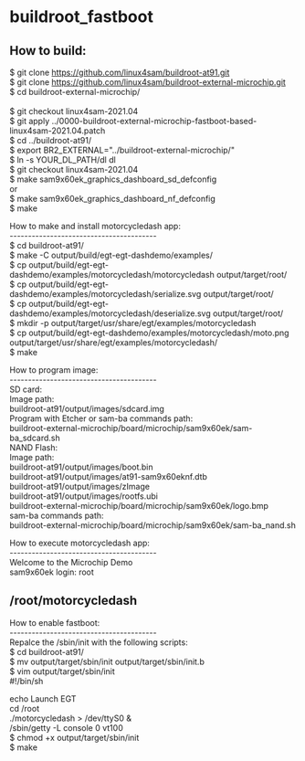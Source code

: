 # buildroot_fastboot
How to build:
----------------------------------------
$ git clone https://github.com/linux4sam/buildroot-at91.git<br>
$ git clone https://github.com/linux4sam/buildroot-external-microchip.git<br>
$ cd buildroot-external-microchip/<br><br>
$ git checkout linux4sam-2021.04<br>
$ git apply ../0000-buildroot-external-microchip-fastboot-based-linux4sam-2021.04.patch<br>
$ cd ../buildroot-at91/<br>
$ export BR2_EXTERNAL="../buildroot-external-microchip/"<br>
$ ln -s YOUR_DL_PATH/dl dl<br>
$ git checkout linux4sam-2021.04<br>
$ make sam9x60ek_graphics_dashboard_sd_defconfig<br>
  or<br>
$ make sam9x60ek_graphics_dashboard_nf_defconfig<br>
$ make<br>

How to make and install motorcycledash app:<br>
----------------------------------------<br>
$ cd buildroot-at91/<br>
$ make -C output/build/egt-egt-dashdemo/examples/<br>
$ cp output/build/egt-egt-dashdemo/examples/motorcycledash/motorcycledash output/target/root/<br>
$ cp output/build/egt-egt-dashdemo/examples/motorcycledash/serialize.svg output/target/root/<br>
$ cp output/build/egt-egt-dashdemo/examples/motorcycledash/deserialize.svg output/target/root/<br>
$ mkdir -p output/target/usr/share/egt/examples/motorcycledash<br>
$ cp output/build/egt-egt-dashdemo/examples/motorcycledash/moto.png output/target/usr/share/egt/examples/motorcycledash/<br>
$ make<br>

How to program image:<br>
----------------------------------------<br>
SD card:<br>
	Image path:<br>
		buildroot-at91/output/images/sdcard.img<br>
	Program with Etcher or sam-ba commands path:<br>
		buildroot-external-microchip/board/microchip/sam9x60ek/sam-ba_sdcard.sh<br>
NAND Flash:<br>
	Image path:<br>
		buildroot-at91/output/images/boot.bin<br>
		buildroot-at91/output/images/at91-sam9x60eknf.dtb<br>
		buildroot-at91/output/images/zImage<br>
		buildroot-at91/output/images/rootfs.ubi<br>
		buildroot-external-microchip/board/microchip/sam9x60ek/logo.bmp<br>
	sam-ba commands path:<br>
		buildroot-external-microchip/board/microchip/sam9x60ek/sam-ba_nand.sh<br>

How to execute motorcycledash app:<br>
----------------------------------------<br>
Welcome to the Microchip Demo<br>
sam9x60ek login: root<br>
## /root/motorcycledash<br>

How to enable fastboot:<br>
----------------------------------------<br>
Repalce the /sbin/init with the following scripts:<br>
$ cd buildroot-at91/<br>
$ mv output/target/sbin/init output/target/sbin/init.b<br>
$ vim output/target/sbin/init<br>
  #!/bin/sh<br>
  
  echo Launch EGT<br>
  cd /root<br>
  ./motorcycledash > /dev/ttyS0 &<br>
  /sbin/getty -L  console 0 vt100<br>
$ chmod +x output/target/sbin/init<br>
$ make<br>

